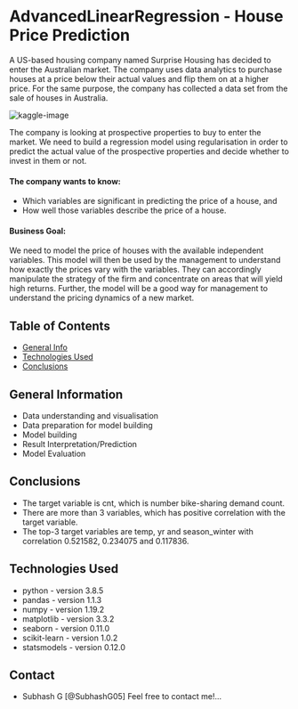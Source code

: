 # AdvancedLinearRegression - House Price Prediction

A US-based housing company named Surprise Housing has decided to enter the Australian market. The company uses data analytics to purchase houses at a price below their actual values and flip them on at a higher price. For the same purpose, the company has collected a data set from the sale of houses in Australia.

![kaggle-image](https://storage.googleapis.com/kaggle-competitions/kaggle/5407/media/housesbanner.png)

The company is looking at prospective properties to buy to enter the market. We need to build a regression model using regularisation in order to predict the actual value of the prospective properties and decide whether to invest in them or not.

#### The company wants to know:
* Which variables are significant in predicting the price of a house, and
* How well those variables describe the price of a house.

#### Business Goal:

We need to model the price of houses with the available independent variables. This model will then be used by the management to understand how exactly the prices vary with the variables. They can accordingly manipulate the strategy of the firm and concentrate on areas that will yield high returns. Further, the model will be a good way for management to understand the pricing dynamics of a new market.

## Table of Contents
* [General Info](#general-information)
* [Technologies Used](#technologies-used)
* [Conclusions](#conclusions)


## General Information
- Data understanding and visualisation
- Data preparation for model building
- Model building
- Result Interpretation/Prediction
- Model Evaluation 


## Conclusions
- The target variable is cnt, which is number bike-sharing demand count.
- There are more than 3 variables, which has positive correlation with the target variable.
- The top-3 target variables are temp, yr and season_winter with correlation 0.521582, 0.234075 and 0.117836.

## Technologies Used
- python - version 3.8.5
- pandas - version 1.1.3
- numpy - version 1.19.2
- matplotlib - version 3.3.2
- seaborn - version 0.11.0
- scikit-learn - version 1.0.2
- statsmodels - version 0.12.0


## Contact
* Subhash G [@SubhashG05]            Feel free to contact me!...
